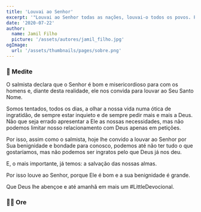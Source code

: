 ```yaml
---
title: 'Louvai ao Senhor'
excerpt: '"Louvai ao Senhor todas as nações, louvai-o todos os povos. Porque a sua benignidade é grande para conosco e a verdade do Senhor é para sempre. Louvai ao Senhor" - Salmo 117'
date: '2020-07-22'
author:
  name: Jamil Filho
  picture: '/assets/autores/jamil_filho.jpg'
ogImage:
  url: '/assets/thumbnails/pages/sobre.png'
---
```


### 📖 Medite

O salmista declara que o Senhor é bom e misericordioso para com os homens e, diante desta realidade, ele nos convida para louvar ao Seu Santo Nome.

Somos tentados, todos os dias, a olhar a nossa vida numa ótica de ingratidão, de sempre estar inquieto e de sempre pedir mais e mais a Deus. Não que seja errado apresentar a Ele as nossas necessidades, mas não podemos limitar nosso relacionamento com Deus apenas em petições.

Por isso, assim como o salmista, hoje lhe convido a louvar ao Senhor por Sua benignidade e bondade para conosco, podemos até não ter tudo o que gostaríamos, mas não podemos ser ingratos pelo que Deus já nos deu.

E, o mais importante, já temos: a salvação das nossas almas.

Por isso louve ao Senhor, porque Ele é bom e a sua benignidade é grande.

Que Deus lhe abençoe e até amanhã em mais um #LittleDevocional.

### 🙏🏻 Ore
